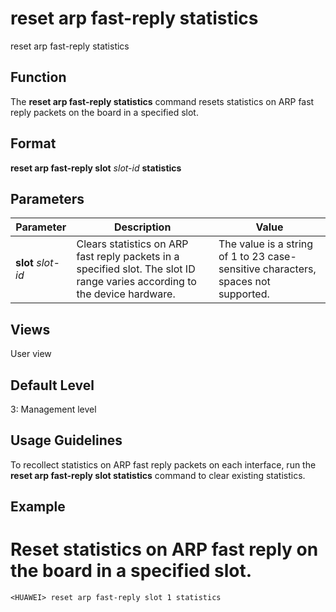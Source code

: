 reset arp fast-reply statistics
===============================

reset arp fast-reply statistics

Function
--------



The **reset arp fast-reply statistics** command resets statistics on ARP fast reply packets on the board in a specified slot.




Format
------

**reset arp fast-reply slot** *slot-id* **statistics**


Parameters
----------

| Parameter | Description | Value |
| --- | --- | --- |
| **slot** *slot-id* | Clears statistics on ARP fast reply packets in a specified slot. The slot ID range varies according to the device hardware. | The value is a string of 1 to 23 case-sensitive characters, spaces not supported. |



Views
-----

User view


Default Level
-------------

3: Management level


Usage Guidelines
----------------

To recollect statistics on ARP fast reply packets on each interface, run the **reset arp fast-reply slot statistics** command to clear existing statistics.


Example
-------

# Reset statistics on ARP fast reply on the board in a specified slot.
```
<HUAWEI> reset arp fast-reply slot 1 statistics

```